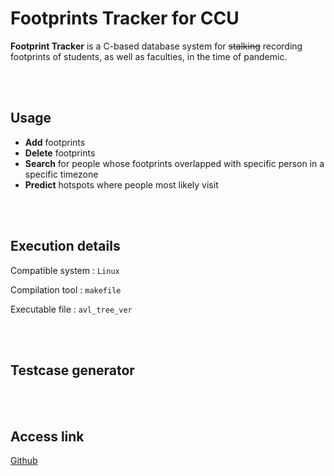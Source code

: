 # __Footprints Tracker for CCU__

__Footprint Tracker__ is a C-based database system for ~~stalking~~ recording footprints of students, as well as faculties, in the time of pandemic.

<br>
<br>

## Usage
* __Add__ footprints
* __Delete__ footprints
* __Search__ for people whose footprints overlapped with specific person in 
a specific timezone
* __Predict__ hotspots where people most likely visit

<br>
<br>

## Execution details
Compatible system : `Linux`

Compilation tool : `makefile`

Executable file : `avl_tree_ver`

<br>
<br>

## Testcase generator


<br>
<br>

## Access link
[Github](https://github.com/qwedsazxc1/final_project)
